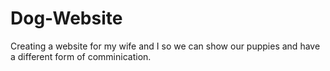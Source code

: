 # Dog-Website
Creating a website for my wife and I so we can show our puppies and have a different form of comminication.
